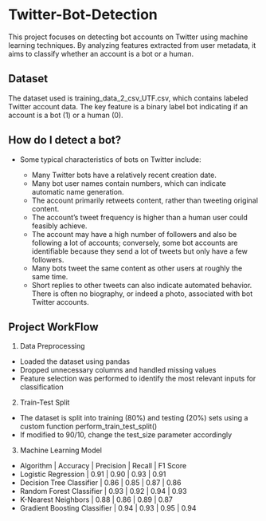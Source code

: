 # Twitter-Bot-Detection

This project focuses on detecting bot accounts on Twitter using machine learning techniques. By analyzing features extracted from user metadata, it aims to classify whether an account is a bot or a human.


## Dataset

The dataset used is training_data_2_csv_UTF.csv, which contains labeled Twitter account data. The key feature is a binary label bot indicating if an account is a bot (1) or a human (0).

##  How do I detect a bot?
  
-  Some typical characteristics of bots on Twitter include:

    - Many Twitter bots have a relatively recent creation date.
    - Many bot user names contain numbers, which can indicate automatic name generation.
    - The account primarily retweets content, rather than tweeting original content.
    - The account’s tweet frequency is higher than a human user could feasibly achieve.
    - The account may have a high number of followers and also be following a lot of accounts; conversely, some bot accounts are identifiable because they send a lot of tweets but only have a few followers.
    - Many bots tweet the same content as other users at roughly the same time.
    - Short replies to other tweets can also indicate automated behavior.
     There is often no biography, or indeed a photo, associated with bot Twitter accounts.

## Project WorkFlow 

1. Data Preprocessing
  - Loaded the dataset using pandas
  - Dropped unnecessary columns and handled missing values
  - Feature selection was performed to identify the most relevant inputs for classification

2. Train-Test Split
  - The dataset is split into training (80%) and testing (20%) sets using a custom function perform_train_test_split()
  - If modified to 90/10, change the test_size parameter accordingly

3. Machine Learning Model
  - Algorithm | Accuracy | Precision | Recall | F1 Score
  - Logistic Regression | 0.91 | 0.90 | 0.93 | 0.91
  - Decision Tree Classifier | 0.86 | 0.85 | 0.87 | 0.86
  - Random Forest Classifier | 0.93 | 0.92 | 0.94 | 0.93
  - K-Nearest Neighbors | 0.88 | 0.86 | 0.89 | 0.87
  - Gradient Boosting Classifier | 0.94 | 0.93 | 0.95 | 0.94
